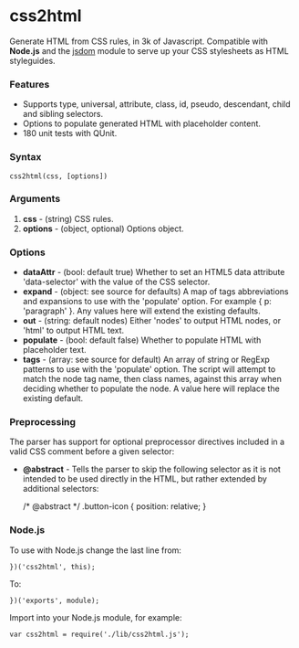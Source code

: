 css2html
===

Generate HTML from CSS rules, in 3k of Javascript. Compatible with **Node.js** and the [jsdom](https://github.com/tmpvar/jsdom) module to serve up your CSS stylesheets as HTML styleguides.

### Features

- Supports type, universal, attribute, class, id, pseudo, descendant, child and sibling selectors.
- Options to populate generated HTML with placeholder content.
- 180 unit tests with QUnit.

### Syntax

	css2html(css, [options])

### Arguments

1. **css** - (string) CSS rules.
2. **options** - (object, optional) Options object.

### Options

* **dataAttr** - (bool: default true) Whether to set an HTML5 data attribute 'data-selector' with the value of the CSS selector. 
* **expand** - (object: see source for defaults) A map of tags abbreviations and expansions to use with the 'populate' option. For example { p: 'paragraph' }. Any values here will extend the existing defaults.
* **out** - (string: default nodes) Either 'nodes' to output HTML nodes, or 'html' to output HTML text.
* **populate** - (bool: default false) Whether to populate HTML with placeholder text.
* **tags** - (array: see source for default) An array of string or RegExp patterns to use with the 'populate' option. The script will attempt to match the node tag name, then class names, against this array when deciding whether to populate the node. A value here will replace the existing default.

### Preprocessing

The parser has support for optional preprocessor directives included in a valid CSS comment before a given selector:

* **@abstract** - Tells the parser to skip the following selector as it is not intended to be used directly in the HTML, but rather extended by additional selectors:

	/* @abstract */
	.button-icon { position: relative; }

### Node.js

To use with Node.js change the last line from:

	})('css2html', this);

To:

	})('exports', module);

Import into your Node.js module, for example:

	var css2html = require('./lib/css2html.js');